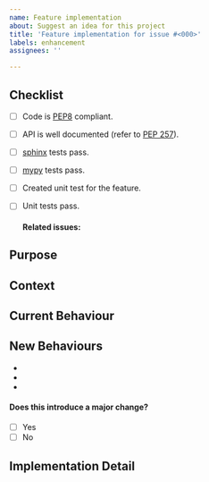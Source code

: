 ```yaml
---
name: Feature implementation
about: Suggest an idea for this project
title: 'Feature implementation for issue #<000>'
labels: enhancement
assignees: ''

---
```


## Checklist
<!--- Task to do for an approval of the pull request -->
- [ ] Code is [PEP8](https://www.python.org/dev/peps/pep-0008/) 
compliant.
- [ ] API is well documented (refer to
[PEP 257](https://www.python.org/dev/peps/pep-0257/)).
- [ ] [sphinx](http://www.sphinx-doc.org/en/master/) tests pass.
- [ ] [mypy](http://www.mypy-lang.org/) tests pass.
- [ ] Created unit test for the feature.
- [ ] Unit tests pass.

    #### Related issues:
    <!--- Link to issues that would be solved with this feature -->

## Purpose
<!--- A clear and concise description of what the problem is. -->

## Context
<!--- How has this issue affected you? What are you trying to accomplish? -->
<!--- Providing context helps us come up with a solution that is most useful in the real world -->

<!--- Provide a general summary of the issue in the Title above -->

## Current Behaviour
<!--- Tell us what currently happens -->

## New Behaviours
<!--- Tell us what behaviour we should expect going on -->
*
*
* 
#### Does this introduce a major change?
- [ ] Yes
- [ ] No

## Implementation Detail
<!--- Provide a detailed description of the change or addition you are proposing -->

